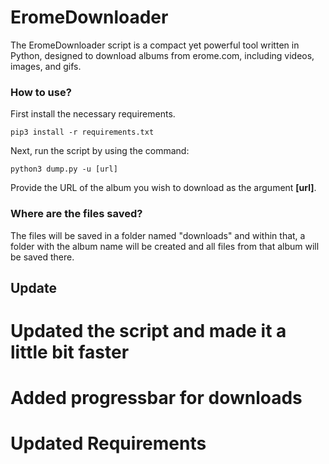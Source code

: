 # EromeDownloader

The EromeDownloader script is a compact yet powerful tool written in Python, designed to download albums from erome.com, including videos, images, and gifs.

### How to use?

First install the necessary requirements.

```
pip3 install -r requirements.txt
```

Next, run the script by using the command:

```
python3 dump.py -u [url]
```

Provide the URL of the album you wish to download as the argument **[url]**.

### Where are the files saved?

The files will be saved in a folder named "downloads" and within that, a folder with the album name will be created and all files from that album will be saved there.


## Update
# Updated the script and made it a little bit faster
# Added progressbar for downloads
# Updated Requirements
